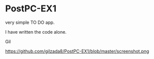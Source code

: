 # PostPC-EX1

very simple TO DO app.

I have written the code alone.

Gil

https://github.com/gilzada8/PostPC-EX1/blob/master/screenshot.png
